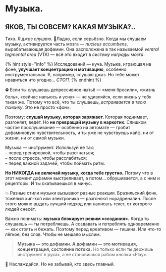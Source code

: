 # Музыка.

## **ЯКОВ, ТЫ СОВСЕМ? КАКАЯ МУЗЫКА?..**

Тихо. _Я джаз слушаю._ 🎷Ладно, если серьёзно. Когда мы слушаем музыку, активируется часть мозга — _nucleus accumbens_, вырабатывающая дофамин. Она расположена в так называемой _ventral tegmental area_ (VTA) — всё это входит в _систему награды мозга_.

{% hint style="info" %}
Исследований — куча. Музыка, играющая на фоне, **улучшает концентрацию и мотивацию**, особенно инструментальная. Я, например, слушаю джаз. Но тебе может нравиться что угодно... _СТОП._
{% endhint %}

⛔️ Если ты слушаешь депрессивное нытьё — «меня бросили», «жизнь боль», «сейчас напьюсь и усну» — не удивляйся, если жизнь у тебя такая же. Потому что всё, что ты слушаешь, _встраивается в твою психику_. Это не просто «фон».

Поэтому: **слушай музыку, которая заряжает.** Которая поднимает, разгоняет, ведёт. Но **не превращай музыку в наркотик**. Слишком частое прослушивание — особенно на автомате — гробит дофаминовую чувствительность, и ты уже не чувствуешь кайф, ни от жизни, ни от самой музыки.

Музыка — инструмент. Используй её так:\
– перед тренировкой, чтобы разогнаться;\
– после стресса, чтобы расслабиться;\
– перед важной задачей, чтобы поймать ритм.

**Но НИКОГДА не включай музыку, когда тебе грустно.** Потому что в этот момент дофамин выстреливает, а потом… обрушивается, а с ним и рецепторы. И ты скатываешься в минус.

💥 Разные стили музыки вызывают разные реакции. Бразильский фонк, тяжёлый хип-хоп или электроника — разгоняют норадреналин. После этого можно выдать лучший подход или написать текст, от которого людей снесёт.

Важно понимать: **музыка блокирует режим «создания».** Когда ты слушаешь — ты потребляешь. А создавать и потреблять одновременно — как стоять и бежать. Поэтому перед креативом — тишина. Или что-то лёгкое, без слов. Чтобы не мешало мыслим.

> **Музыка — это дофамин. А дофамин — это мотивация, концентрация, состояние потока.** Но только если ты держишь инструмент в руках, а не становишься рабом кнопки «Play».

🎵 Наслаждайся. Но не забывай, кто здесь главный.

